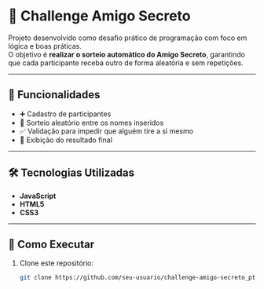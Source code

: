 # 🎁 Challenge Amigo Secreto  

Projeto desenvolvido como desafio prático de programação com foco em lógica e boas práticas.  
O objetivo é **realizar o sorteio automático do Amigo Secreto**, garantindo que cada participante receba outro de forma aleatória e sem repetições.  

---

## 📌 Funcionalidades  

- ➕ Cadastro de participantes  
- 🎲 Sorteio aleatório entre os nomes inseridos  
- ✅ Validação para impedir que alguém tire a si mesmo  
- 📜 Exibição do resultado final  

---

## 🛠️ Tecnologias Utilizadas  

- **JavaScript**  
- **HTML5**  
- **CSS3**  


---

## 🚀 Como Executar  

1. Clone este repositório:  
   ```bash
   git clone https://github.com/seu-usuario/challenge-amigo-secreto_pt-main.git
